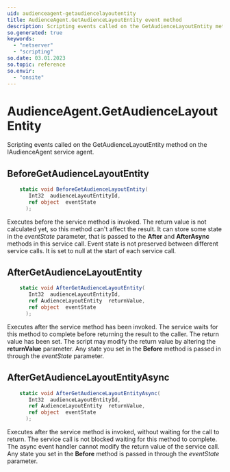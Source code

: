 ```yaml
---
uid: audienceagent-getaudiencelayoutentity
title: AudienceAgent.GetAudienceLayoutEntity event method
description: Scripting events called on the GetAudienceLayoutEntity method on the AudienceAgent service agent.
so.generated: true
keywords:
  - "netserver"
  - "scripting"
so.date: 03.01.2023
so.topic: reference
so.envir:
  - "onsite"
---
```

# AudienceAgent.GetAudienceLayoutEntity

Scripting events called on the <see cref='M:SuperOffice.CRM.Services.IAudienceAgent.GetAudienceLayoutEntity'>GetAudienceLayoutEntity</see> method on the <see cref='IAudienceAgent'>IAudienceAgent</see>  service agent.

## BeforeGetAudienceLayoutEntity
```cs
    static void BeforeGetAudienceLayoutEntity(
       Int32  audienceLayoutEntityId,
       ref object  eventState
      );
```
Executes before the service method is invoked.
The return value is not calculated yet, so this method can't affect the result.
It can store some state in the *eventState* parameter, that is passed to the **After** and **AfterAsync** methods in this service call.
Event state is not preserved between different service calls. It is set to null at the start of each service call.
## AfterGetAudienceLayoutEntity
```cs
    static void AfterGetAudienceLayoutEntity(
       Int32  audienceLayoutEntityId,
       ref AudienceLayoutEntity  returnValue,
       ref object  eventState
      );
```
Executes after the service method has been invoked. The service waits for this method to complete before returning the result to the caller.
The return value has been set. The script may modify the return value by altering the **returnValue** parameter.
Any state you set in the **Before** method is passed in through the *eventState* parameter.
## AfterGetAudienceLayoutEntityAsync
```cs
    static void AfterGetAudienceLayoutEntityAsync(
       Int32  audienceLayoutEntityId,
       ref AudienceLayoutEntity  returnValue,
       ref object  eventState
      );
```
Executes after the service method is invoked, without waiting for the call to return.
The service call is not blocked waiting for this method to complete.
The async event handler cannot modify the return value of the service call.
Any state you set in the **Before** method is passed in through the *eventState* parameter.


